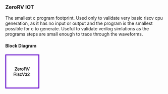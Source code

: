 ### ZeroRV IOT
The smallest c program footprint. Used only to validate very basic riscv cpu generation, as it has no input or output and the program is the smallest possible for c to generate. Useful to validate verilog simlations as the programs steps are small enough to trace through the waveforms. 

#### Block Diagram
![image](../../images/zerorv_bd.png)

